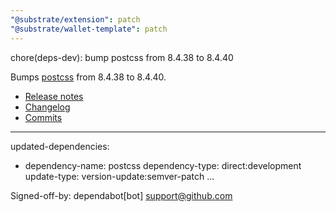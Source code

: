```yaml
---
"@substrate/extension": patch
"@substrate/wallet-template": patch
---
```


chore(deps-dev): bump postcss from 8.4.38 to 8.4.40

Bumps [postcss](https://github.com/postcss/postcss) from 8.4.38 to 8.4.40.
- [Release notes](https://github.com/postcss/postcss/releases)
- [Changelog](https://github.com/postcss/postcss/blob/main/CHANGELOG.md)
- [Commits](https://github.com/postcss/postcss/compare/8.4.38...8.4.40)

---
updated-dependencies:
- dependency-name: postcss
  dependency-type: direct:development
  update-type: version-update:semver-patch
...

Signed-off-by: dependabot[bot] <support@github.com>

